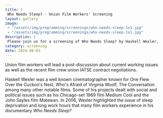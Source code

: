 ```yaml
---
title: |
 Who Needs Sleep? - Union Film Workers' Screening 
layout: gallery
image:
 - "/assets/img/programming/screenings/who-needs-sleep-1x1.jpg"
 - "/assets/img/programming/screenings/who-needs-sleep-1x1.jpg"
description: |
 Please join us for a screening of Who Needs Sleep? by Haskell Wexler, hosted by local members of CREW (Caucus of Rank-and-File Entertainment Workers).for independence from French colonial rule.
category: screening
date: 2024-08-03
---
```

Union film workers will lead a post-discussion about current working issues as well as the recent film crew union IATSE contract negotiations.

Haskell Wexler was a well known cinematographer known for One Flew Over the Cuckoo's Nest, Who's Afraid of Virginia Woolf, The Conversation among many other notable films. Some of his projects dealt with social and political issues such as his Chicago-set 1969 film Medium Cool and the John Sayles film Matewan. In 2006, Wexler highlighted the issue of sleep deprivation and long work hours that many film workers experience in his documentary <em>Who Needs Sleep?</em>